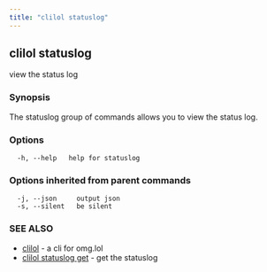 ```yaml
---
title: "clilol statuslog"
---
```

## clilol statuslog

view the status log

### Synopsis

The statuslog group of commands allows you to view the status log.

### Options

```
  -h, --help   help for statuslog
```

### Options inherited from parent commands

```
  -j, --json     output json
  -s, --silent   be silent
```

### SEE ALSO

* [clilol](clilol.md)	 - a cli for omg.lol
* [clilol statuslog get](clilol_statuslog_get.md)	 - get the statuslog

